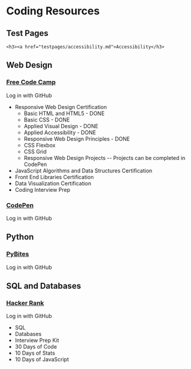 <head>
  <link type="text/css" rel="stylesheet" href="/stylesheets/style.css" />
</head>

<body>
<h1>Coding Resources</h1>
  <h2>Test Pages</h2>
  
    <h3><a href="testpages/accessibility.md">Accessibility</h3>
  
  
  
  
  
  <h2>Web Design</h2>
  
  <h3><a href="https://www.freecodecamp.org/">Free Code Camp</a></h3>
  <article>
  <p>Log in with GitHub</p>
  <ul>
    <li>Responsive Web Design Certification
    <ul>
      <li>Basic HTML and HTML5 - DONE</li>
      <li>Basic CSS - DONE</li>
      <li>Applied Visual Design - DONE</li>
      <li>Applied Accessibility - DONE</li>
      <li>Responsive Web Design Principles - DONE</li>
      <li>CSS Flexbox</li>
      <li>CSS Grid</li>
      <li>Responsive Web Design Projects -- Projects can be completed in CodePen</li>
    </ul>
    </li>  
    <li>JavaScript Algorithms and Data Structures Certification</li>
    <li>Front End Libraries Certification</li>
    <li>Data Visualization Certification</li>
    <li>Coding Interview Prep</li>
  </ul>
  </article>
  
  <h3><a href="https://codepen.io/">CodePen</a></h3>
  <article>
  <p>Log in with GitHub</p>
  </article>
  
  <h2>Python</h2>
  <h3><a href="https://pybit.es/">PyBites</a></h3>
  <article>
  <p>Log in with GitHub</p>
  </article>

  <h2>SQL and Databases</h2>

<h3><a href="https://www.hackerrank.com/">Hacker Rank</a></h3>
  <article>
  <p>Log in with GitHub</p>
  
<ul>
  <li>SQL</li>
  <li>Databases</li>
  <li>Interview Prep Kit</li>
  <li>30 Days of Code</li>
  <li>10 Days of Stats</li>
  <li>10 Days of JavaScript</li>
</ul>
</article>




</body>
